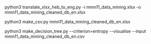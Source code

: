 python3 translate_xlsx_heb_to_eng.py -i mmn11_data_mining.xlsx -o mmn11_data_mining_cleaned_db_en.xlsx

python3 make_csv.py mmn11_data_mining_cleaned_db_en.xlsx

python3 make_decision_tree.py --criterion=entropy --visualise --input mmn11_data_mining_cleaned_db_en.csv 